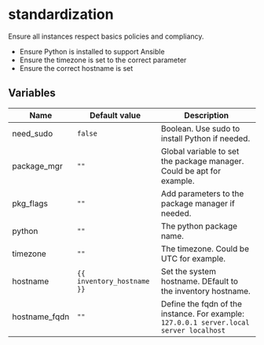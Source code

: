 
# standardization

Ensure all instances respect basics policies and compliancy.

- Ensure Python is installed to support Ansible
- Ensure the timezone is set to the correct parameter
- Ensure the correct hostname is set

## Variables

Name | Default value | Description
-- | -- | --
need_sudo | `false` | Boolean. Use sudo to install Python if needed.
package_mgr | `""` | Global variable to set the package manager. Could be apt for example.
pkg_flags | `""` | Add parameters to the package manager if needed.
python | `""` | The python package name.
timezone | `""` | The timezone. Could be UTC for example.
hostname | `{{ inventory_hostname }}` | Set the system hostname. DEfault to the inventory hostname.
hostname_fqdn | `""` | Define the fqdn of the instance. For example: `127.0.0.1 server.local server localhost`
